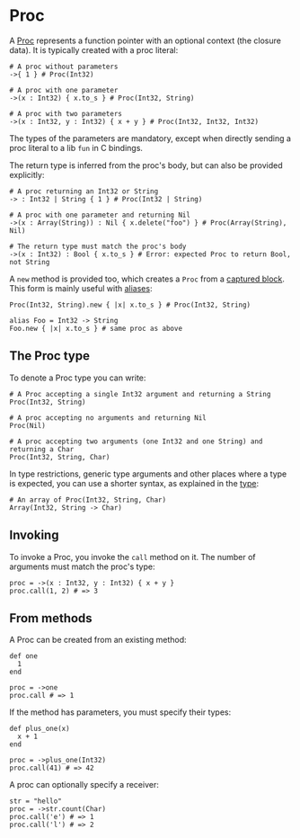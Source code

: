 # Proc

A [Proc](https://crystal-lang.org/api/Proc.html) represents a function pointer with an optional context (the closure data). It is typically created with a proc literal:

```crystal
# A proc without parameters
->{ 1 } # Proc(Int32)

# A proc with one parameter
->(x : Int32) { x.to_s } # Proc(Int32, String)

# A proc with two parameters
->(x : Int32, y : Int32) { x + y } # Proc(Int32, Int32, Int32)
```

The types of the parameters are mandatory, except when directly sending a proc literal to a lib `fun` in C bindings.

The return type is inferred from the proc's body, but can also be provided explicitly:

```crystal
# A proc returning an Int32 or String
-> : Int32 | String { 1 } # Proc(Int32 | String)

# A proc with one parameter and returning Nil
->(x : Array(String)) : Nil { x.delete("foo") } # Proc(Array(String), Nil)

# The return type must match the proc's body
->(x : Int32) : Bool { x.to_s } # Error: expected Proc to return Bool, not String
```

A `new` method is provided too, which creates a `Proc` from a [captured block](../capturing_blocks.md). This form is mainly useful with [aliases](../alias.md):

```crystal
Proc(Int32, String).new { |x| x.to_s } # Proc(Int32, String)

alias Foo = Int32 -> String
Foo.new { |x| x.to_s } # same proc as above
```

## The Proc type

To denote a Proc type you can write:

```crystal
# A Proc accepting a single Int32 argument and returning a String
Proc(Int32, String)

# A proc accepting no arguments and returning Nil
Proc(Nil)

# A proc accepting two arguments (one Int32 and one String) and returning a Char
Proc(Int32, String, Char)
```

In type restrictions, generic type arguments and other places where a type is expected, you can use a shorter syntax, as explained in the [type](../type_grammar.md):

```crystal
# An array of Proc(Int32, String, Char)
Array(Int32, String -> Char)
```

## Invoking

To invoke a Proc, you invoke the `call` method on it. The number of arguments must match the proc's type:

```crystal
proc = ->(x : Int32, y : Int32) { x + y }
proc.call(1, 2) # => 3
```

## From methods

A Proc can be created from an existing method:

```crystal
def one
  1
end

proc = ->one
proc.call # => 1
```

If the method has parameters, you must specify their types:

```crystal
def plus_one(x)
  x + 1
end

proc = ->plus_one(Int32)
proc.call(41) # => 42
```

A proc can optionally specify a receiver:

```crystal
str = "hello"
proc = ->str.count(Char)
proc.call('e') # => 1
proc.call('l') # => 2
```
